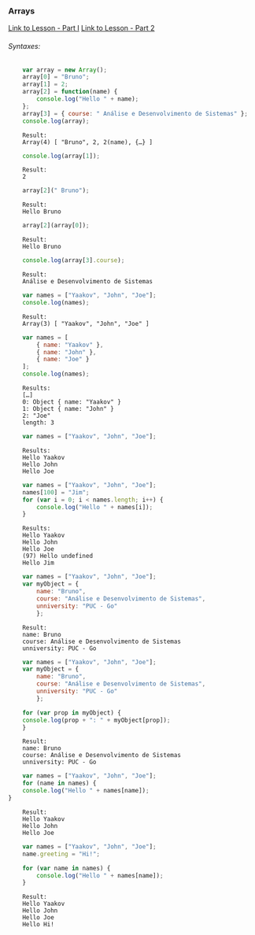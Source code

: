 ### Arrays
[Link to Lesson - Part I](https://www.coursera.org/learn/html-css-javascript-for-web-developers/lecture/WWTOG/lecture-50-part-1-arrays)
[Link to Lesson - Part 2](https://www.coursera.org/learn/html-css-javascript-for-web-developers/lecture/HkHpN/lecture-50-part-2-arrays)
###### Syntaxes:
```js
    var array = new Array();
    array[0] = "Bruno";
    array[1] = 2;
    array[2] = function(name) {
        console.log("Hello " + name);
    };
    array[3] = { course: " Análise e Desenvolvimento de Sistemas" };
    console.log(array);
```
        Result:
        Array(4) [ "Bruno", 2, 2(name), {…} ]

```js
    console.log(array[1]);
```
        Result:
        2

```js
    array[2](" Bruno");
```
        Result:
        Hello Bruno

```js
    array[2](array[0]);
```
        Result:
        Hello Bruno

```js
    console.log(array[3].course);
```
        Result:
        Análise e Desenvolvimento de Sistemas

```js
    var names = ["Yaakov", "John", "Joe"];
    console.log(names);
```
        Result:
        Array(3) [ "Yaakov", "John", "Joe" ]

```js
    var names = [
        { name: "Yaakov" },
        { name: "John" },
        { name: "Joe" }
    ];
    console.log(names);
```
        Results:
        […]
        0: Object { name: "Yaakov" }
        1: Object { name: "John" }
        2: "Joe"
        length: 3   

```js
    var names = ["Yaakov", "John", "Joe"];
```
        Results:
        Hello Yaakov
        Hello John
        Hello Joe

```js
    var names = ["Yaakov", "John", "Joe"];
    names[100] = "Jim";
    for (var i = 0; i < names.length; i++) {
        console.log("Hello " + names[i]);
    }
```
        Results:
        Hello Yaakov
        Hello John
        Hello Joe
        (97) Hello undefined
        Hello Jim


```js
    var names = ["Yaakov", "John", "Joe"];
    var myObject = {
        name: "Bruno",
        course: "Análise e Desenvolvimento de Sistemas",
        unniversity: "PUC - Go"
        };
```
        Result:
        name: Bruno
        course: Análise e Desenvolvimento de Sistemas
        unniversity: PUC - Go

```js
    var names = ["Yaakov", "John", "Joe"];
    var myObject = {
        name: "Bruno",
        course: "Análise e Desenvolvimento de Sistemas",
        unniversity: "PUC - Go"
        };

    for (var prop in myObject) {
    console.log(prop + ": " + myObject[prop]);
    }
```
        Result:
        name: Bruno
        course: Análise e Desenvolvimento de Sistemas
        unniversity: PUC - Go
```js
    var names = ["Yaakov", "John", "Joe"];
    for (name in names) {
    console.log("Hello " + names[name]);
}
```
        Result:
        Hello Yaakov
        Hello John
        Hello Joe

```js
    var names = ["Yaakov", "John", "Joe"];
    name.greeting = "Hi!";

    for (var name in names) {
        console.log("Hello " + names[name]);
    }
```
        Result:
        Hello Yaakov
        Hello John
        Hello Joe
        Hello Hi!